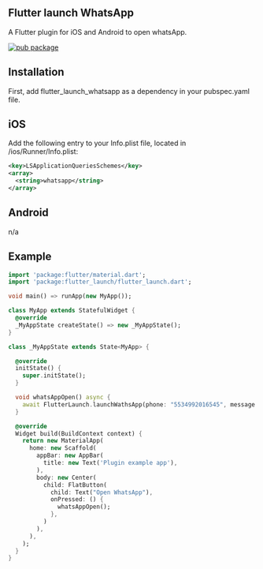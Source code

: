 ## Flutter launch WhatsApp

A Flutter plugin for iOS and Android to open whatsApp.

[![pub package](https://img.shields.io/badge/pub-0.3.0-blue.svg)](https://pub.dartlang.org/packages/flutter_launch)

## Installation

First, add flutter_launch_whatsapp as a dependency in your pubspec.yaml file.

## iOS

Add the following entry to your Info.plist file, located in <project root>/ios/Runner/Info.plist:

````xml
<key>LSApplicationQueriesSchemes</key>
<array>
  <string>whatsapp</string>
</array>
````

## Android

n/a

## Example

````dart
import 'package:flutter/material.dart';
import 'package:flutter_launch/flutter_launch.dart';

void main() => runApp(new MyApp());

class MyApp extends StatefulWidget {
  @override
  _MyAppState createState() => new _MyAppState();
}

class _MyAppState extends State<MyApp> {

  @override
  initState() {
    super.initState();
  }

  void whatsAppOpen() async {
    await FlutterLaunch.launchWathsApp(phone: "5534992016545", message: "Hello");
  }

  @override
  Widget build(BuildContext context) {
    return new MaterialApp(
      home: new Scaffold(
        appBar: new AppBar(
          title: new Text('Plugin example app'),
        ),
        body: new Center(
          child: FlatButton(
            child: Text("Open WhatsApp"),
            onPressed: () {
              whatsAppOpen();
            },
          )
        ),
      ),
    );
  }
}

````